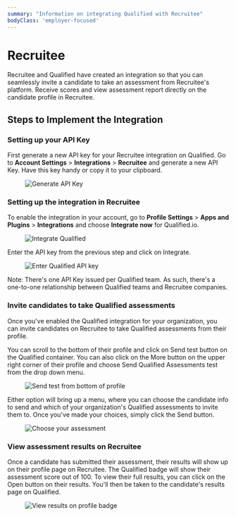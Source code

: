 ```yaml
---
summary: "Information on integrating Qualified with Recruitee"
bodyClass: 'employer-focused'
---
```


# Recruitee

Recruitee and Qualified have created an integration so that you can seamlessly invite a candidate to take an assessment from Recruitee's platform. Receive scores and view assessment report directly on the candidate profile in Recruitee.

## Steps to Implement the Integration

### Setting up your API Key

First generate a new API key for your Recruitee integration on Qualified. Go to **Account Settings** > **Integrations** > **Recruitee** and generate a new API Key. Have this key handy or copy it to your clipboard.

<figure>

![Generate API Key](/images/hire/integrations/recruitee/generate-key.png)

</figure>

### Setting up the integration in Recruitee

To enable the integration in your account, go to **Profile Settings** > **Apps and Plugins** > **Integrations** and choose **Integrate now** for Qualified.io.

<figure>

![Integrate Qualified](/images/hire/integrations/recruitee/integrate-qualified.png)

</figure>

Enter the API key from the previous step and click on Integrate.

<figure>

![Enter Qualified API key](/images/hire/integrations/recruitee/integrate-enter-key.png)

</figure>

Note: There's one API Key issued per Qualified team. As such, there's a one-to-one relationship between Qualified teams and Recruitee companies.


### Invite candidates to take Qualified assessments

Once you've enabled the Qualified integration for your organization, you can invite candidates on Recruitee to take Qualified assessments from their profile. 

You can scroll to the bottom of their profile and click on Send test button on the Qualified container. You can also click on the More button on the upper right corner of their profile and choose Send Qualified Assessments test from the drop down menu.

<figure>

![Send test from bottom of profile](/images/hire/integrations/recruitee/profile-bottom.png)

</figure>

Either option will bring up a menu, where you can choose the candidate info to send and which of your organization's Qualified assessments to invite them to. Once you've made your choices, simply click the Send button.

<figure>

![Choose your assessment](/images/hire/integrations/recruitee/sent-test-dropdown.png)

</figure>

### View assessment results on Recruitee

Once a candidate has submitted their assessment, their results will show up on their profile page on Recruitee. The Qualified badge will show their assessment score out of 100. To view their full results, you can click on the Open button on their results. You'll then be taken to the candidate's results page on Qualified.

<figure>

![View results on profile badge](/images/hire/integrations/recruitee/badge-results.png)

</figure>
